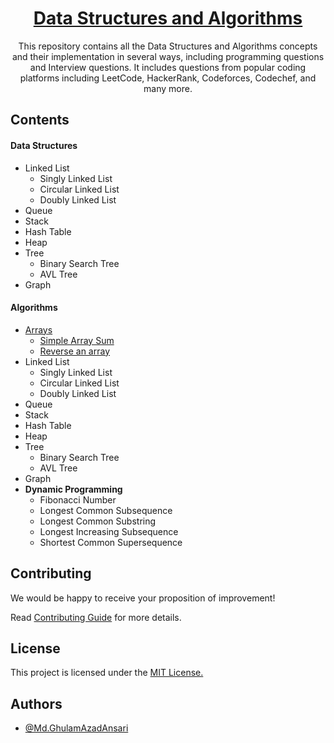<div align="center">
    <h1><a href="https://ghulamazad.github.io/Data-Structures-and-Algorithms">Data Structures and Algorithms</a></h1>
      <p>This repository contains all the Data Structures and Algorithms concepts and their implementation in several ways, including programming questions and Interview questions. It includes questions from popular coding platforms including LeetCode, HackerRank, Codeforces, Codechef, and many more.</p>
</div>

## Contents
#### Data Structures

- Linked List
    - Singly Linked List
    - Circular Linked List
    - Doubly Linked List
- Queue
- Stack
- Hash Table
- Heap
- Tree
    - Binary Search Tree
    - AVL Tree
- Graph

#### Algorithms
- [Arrays](./02.Algorithms/01.Arrays)
    - [Simple Array Sum](./02.Algorithms/01.Arrays/Simple%20Array%20Sum)
    - [Reverse an array](./02.Algorithms/01.Arrays/Reverse%20an%20Array)
- Linked List
    - Singly Linked List
    - Circular Linked List
    - Doubly Linked List
- Queue
- Stack
- Hash Table
- Heap
- Tree
    - Binary Search Tree
    - AVL Tree
- Graph
- **Dynamic Programming**
    - Fibonacci Number
    - Longest Common Subsequence
    - Longest Common Substring
    - Longest Increasing Subsequence
    - Shortest Common Supersequence


## Contributing
We would be happy to receive your proposition of improvement!

Read [Contributing Guide](./CONTRIBUTING.md) for more details.


## License
This project is licensed under the [MIT License.](./LICENSE)


## Authors
- [@Md.GhulamAzadAnsari](https://www.github.com/GhulamAzad)